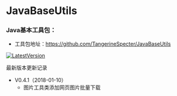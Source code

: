 # JavaBaseUtils

### Java基本工具包：
- 工具包地址：https://github.com/TangerineSpecter/JavaBaseUtils

[![LatestVersion](https://img.shields.io/badge/LatestVersion-0.4.1-orange.svg)](https://github.com/TangerineSpecter/JavaBaseUtils/blob/master/VERSION.md)

最新版本更新记录

- V0.4.1（2018-01-10）
	- 图片工具类添加网页图片批量下载